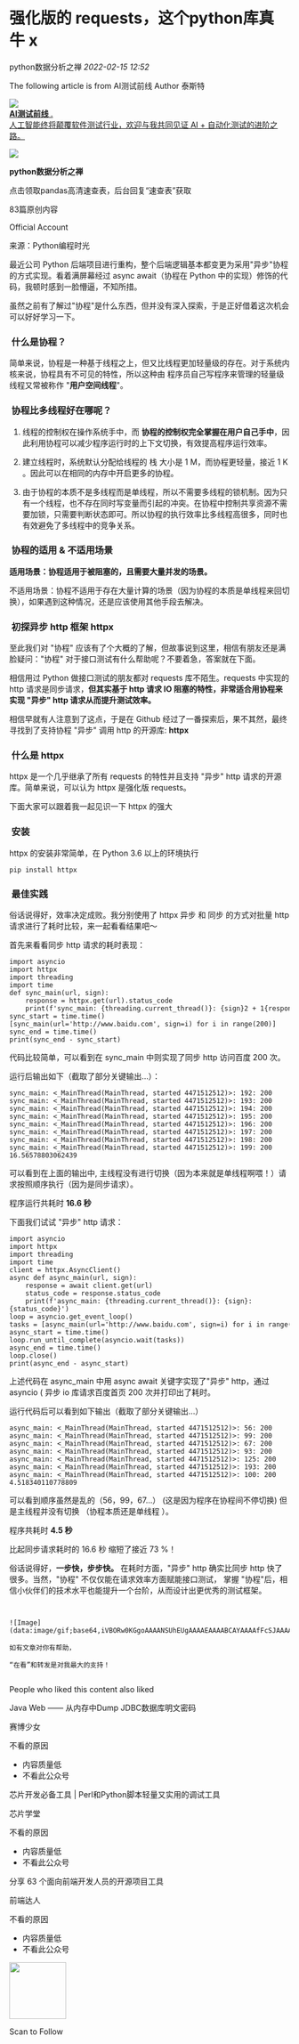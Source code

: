 # 强化版的 requests，这个python库真牛 x

<a id="profileBt"></a><a id="js_name"></a>python数据分析之禅 *2022-02-15 12:52*

The following article is from AI测试前线 Author 泰斯特

<a id="copyright_info"></a>[![](../../../_resources/0_9470516e5274408e8d3e9776aaa23c7f.jpg)<br>**AI测试前线** .<br>人工智能终将颠覆软件测试行业，欢迎与我共同见证 AI + 自动化测试的进阶之路。](#)

![](../../../_resources/0_wx_fmt_png_9e5118ccf14748cdbe557c96add46172.png)

**python数据分析之禅**

点击领取pandas高清速查表，后台回复“速查表”获取

<a id="js_profile_article"></a>83篇原创内容

Official Account

来源：Python编程时光

最近公司 Python 后端项目进行重构，整个后端逻辑基本都变更为采用"异步"协程的方式实现。看着满屏幕经过 async await（协程在 Python 中的实现）修饰的代码，我顿时感到一脸懵逼，不知所措。

虽然之前有了解过"协程"是什么东西，但并没有深入探索，于是正好借着这次机会可以好好学习一下。

###  什么是协程？

简单来说，协程是一种基于线程之上，但又比线程更加轻量级的存在。对于系统内核来说，协程具有不可见的特性，所以这种由 程序员自己写程序来管理的轻量级线程又常被称作 "**用户空间线程**"。

###  协程比多线程好在哪呢？

1.  线程的控制权在操作系统手中，而 **协程的控制权完全掌握在用户自己手中**，因此利用协程可以减少程序运行时的上下文切换，有效提高程序运行效率。
    
2.  建立线程时，系统默认分配给线程的 栈 大小是 1 M，而协程更轻量，接近 1 K 。因此可以在相同的内存中开启更多的协程。
    
3.  由于协程的本质不是多线程而是单线程，所以不需要多线程的锁机制。因为只有一个线程，也不存在同时写变量而引起的冲突。在协程中控制共享资源不需要加锁，只需要判断状态即可。所以协程的执行效率比多线程高很多，同时也有效避免了多线程中的竞争关系。
    

###  协程的适用 & 不适用场景

**适用场景：协程适用于被阻塞的，且需要大量并发的场景。**

不适用场景：协程不适用于存在大量计算的场景（因为协程的本质是单线程来回切换），如果遇到这种情况，还是应该使用其他手段去解决。

###  初探异步 http 框架 httpx

至此我们对 "协程" 应该有了个大概的了解，但故事说到这里，相信有朋友还是满脸疑问："协程" 对于接口测试有什么帮助呢？不要着急，答案就在下面。

相信用过 Python 做接口测试的朋友都对 requests 库不陌生。requests 中实现的 http 请求是同步请求，**但其实基于 http 请求 IO 阻塞的特性，非常适合用协程来实现 "异步" http 请求从而提升测试效率。**

相信早就有人注意到了这点，于是在 Github 经过了一番探索后，果不其然，最终寻找到了支持协程 "异步" 调用 http 的开源库: **httpx**

###  什么是 httpx

httpx 是一个几乎继承了所有 requests 的特性并且支持 "异步" http 请求的开源库。简单来说，可以认为 httpx 是强化版 requests。

下面大家可以跟着我一起见识一下 httpx 的强大

###  安装

httpx 的安装非常简单，在 Python 3.6 以上的环境执行

```
pip install httpx

```

###  最佳实践

俗话说得好，效率决定成败。我分别使用了 httpx 异步 和 同步 的方式对批量 http 请求进行了耗时比较，来一起看看结果吧～

首先来看看同步 http 请求的耗时表现：

```
import asyncio
import httpx
import threading
import time
def sync_main(url, sign):
    response = httpx.get(url).status_code
    print(f'sync_main: {threading.current_thread()}: {sign}2 + 1{response}')
sync_start = time.time()
[sync_main(url='http://www.baidu.com', sign=i) for i in range(200)]
sync_end = time.time()
print(sync_end - sync_start)

```

代码比较简单，可以看到在 sync_main 中则实现了同步 http 访问百度 200 次。

运行后输出如下（截取了部分关键输出…）：

```
sync_main: <_MainThread(MainThread, started 4471512512)>: 192: 200
sync_main: <_MainThread(MainThread, started 4471512512)>: 193: 200
sync_main: <_MainThread(MainThread, started 4471512512)>: 194: 200
sync_main: <_MainThread(MainThread, started 4471512512)>: 195: 200
sync_main: <_MainThread(MainThread, started 4471512512)>: 196: 200
sync_main: <_MainThread(MainThread, started 4471512512)>: 197: 200
sync_main: <_MainThread(MainThread, started 4471512512)>: 198: 200
sync_main: <_MainThread(MainThread, started 4471512512)>: 199: 200
16.56578803062439

```

可以看到在上面的输出中, 主线程没有进行切换（因为本来就是单线程啊喂！）请求按照顺序执行（因为是同步请求）。

程序运行共耗时 **16.6 秒**

下面我们试试 "异步" http 请求：

```
import asyncio
import httpx
import threading
import time
client = httpx.AsyncClient()
async def async_main(url, sign):
    response = await client.get(url)
    status_code = response.status_code
    print(f'async_main: {threading.current_thread()}: {sign}:{status_code}')
loop = asyncio.get_event_loop()
tasks = [async_main(url='http://www.baidu.com', sign=i) for i in range(200)]
async_start = time.time()
loop.run_until_complete(asyncio.wait(tasks))
async_end = time.time()
loop.close()
print(async_end - async_start)

```

上述代码在 async_main 中用 async await 关键字实现了"异步" http，通过 asyncio ( 异步 io 库请求百度首页 200 次并打印出了耗时。

运行代码后可以看到如下输出（截取了部分关键输出…）

```
async_main: <_MainThread(MainThread, started 4471512512)>: 56: 200
async_main: <_MainThread(MainThread, started 4471512512)>: 99: 200
async_main: <_MainThread(MainThread, started 4471512512)>: 67: 200
async_main: <_MainThread(MainThread, started 4471512512)>: 93: 200
async_main: <_MainThread(MainThread, started 4471512512)>: 125: 200
async_main: <_MainThread(MainThread, started 4471512512)>: 193: 200
async_main: <_MainThread(MainThread, started 4471512512)>: 100: 200
4.518340110778809

```

可以看到顺序虽然是乱的（56，99，67…） (这是因为程序在协程间不停切换) 但是主线程并没有切换 （协程本质还是单线程 ）。

程序共耗时 **4.5 秒**

比起同步请求耗时的 16.6 秒 缩短了接近 73 %！

俗话说得好，**一步快，步步快。** 在耗时方面，"异步" http 确实比同步 http 快了很多。当然，"协程" 不仅仅能在请求效率方面赋能接口测试， 掌握 "协程"后，相信小伙伴们的技术水平也能提升一个台阶，从而设计出更优秀的测试框架。

```


![Image](data:image/gif;base64,iVBORw0KGgoAAAANSUhEUgAAAAEAAAABCAYAAAAfFcSJAAAADUlEQVQImWNgYGBgAAAABQABh6FO1AAAAABJRU5ErkJggg==)

如有文章对你有帮助，

“在看”和转发是对我最大的支持！


```

People who liked this content also liked

Java Web —— 从内存中Dump JDBC数据库明文密码

赛博少女

不看的原因

- 内容质量低
- 不看此公众号

芯片开发必备工具 | Perl和Python脚本轻量又实用的调试工具

芯片学堂

不看的原因

- 内容质量低
- 不看此公众号

分享 63 个面向前端开发人员的开源项目工具

前端达人

不看的原因

- 内容质量低
- 不看此公众号

<img width="102" height="102" src="../../../_resources/qrcode_scene_10000004_size_102___dac0f951f0d94defa.bmp"/>

Scan to Follow